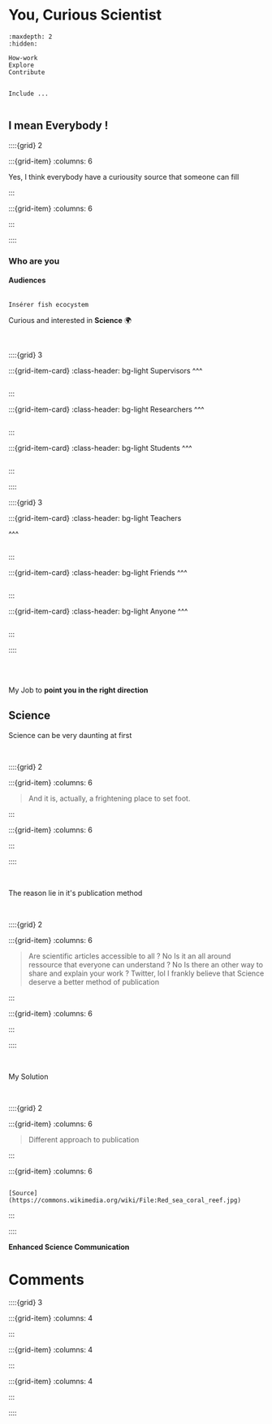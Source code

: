 # You, Curious Scientist

```{toctree}
:maxdepth: 2
:hidden:

How-work
Explore
Contribute

```



```{note}

Include ...


```

## I mean Everybody !

::::{grid} 2

:::{grid-item}
:columns: 6



Yes, I think everybody have a curiousity source that someone can fill

:::

:::{grid-item}
:columns: 6

<script src="https://unpkg.com/@lottiefiles/lottie-player@latest/dist/lottie-player.js"></script>
<lottie-player src="https://assets1.lottiefiles.com/private_files/lf30_3ijiy6.json"  background="transparent"  speed="0.3"  style="width: 100%; height: auto;"  loop  autoplay></lottie-player>

:::

::::


### Who are you

#### Audiences

```{note}

Insérer fish ecocystem

```



<p class="emphase">Curious and interested in <strong>Science</strong> 🌍 </p>

<br>

::::{grid} 3

:::{grid-item-card}
:class-header: bg-light
<span class="hovertext" data-hover="Looking to check, correct peer-review my work">Supervisors</span> 
^^^
```{image} ../../../_static/Svg_icons/Fish/turtle-svgrepo-com.svg
```

:::

:::{grid-item-card}
:class-header: bg-light
<span class="hovertext" data-hover="From all fields">Researchers</span>
^^^
```{image} ../../../_static/Svg_icons/Fish/shark-svgrepo-com.svg
```
:::

:::{grid-item-card}
:class-header: bg-light
<span class="hovertext" data-hover="That will follow-up on the work I have done">Students</span>
^^^

```{image} ../../../_static/Svg_icons/Fish/fish-student-svgrepo-com.svg
```

:::

::::

::::{grid} 3

:::{grid-item-card}
:class-header: bg-light
<span class="hovertext" data-hover="Looking for great teaching recourses">Teachers</span>

^^^

```{image} ../../../_static/Svg_icons/Fish/fish-light-svgrepo-com.svg
```

:::

:::{grid-item-card}
:class-header: bg-light
<span class="hovertext" data-hover="Le voici ce site-web ^^">Friends</span>
^^^
```{image} ../../../_static/Svg_icons/Fish/fish-nemo-svgrepo-com.svg
```

:::

:::{grid-item-card}
:class-header: bg-light
<span class="hovertext" data-hover="Looking to discover something new">Anyone</span>
^^^
```{image} ../../../_static/Svg_icons/Fish/fish-svgrepo-com.svg
```


:::

::::

<br>
<br>

<p class="emphase">My Job to <strong>point you in the right direction</strong></p>



## Science

<p class="emphase"> Science can be very daunting at first </p>

<br>

::::{grid} 2

:::{grid-item}
:columns: 6


> And it is, actually, a frightening place to set foot. 

:::

:::{grid-item}
:columns: 6

<script src="https://unpkg.com/@lottiefiles/lottie-player@latest/dist/lottie-player.js"></script>
<lottie-player src="https://assets10.lottiefiles.com/packages/lf20_qsgqcwag.json"  background="transparent"  speed="1"  style="width: 100%; height: auto;"  loop  autoplay></lottie-player>

:::

::::

<br>

<p class="emphase"> The reason lie in it's publication method </p>

<br>

::::{grid} 2

:::{grid-item}
:columns: 6

> Are scientific articles accessible to all ? No 
> Is it an all around ressource that everyone can understand ? No
> Is there an other way to share and explain your work ? Twitter, lol
> I frankly believe that Science deserve a better method of publication

:::

:::{grid-item}
:columns: 6

<script src="https://unpkg.com/@lottiefiles/lottie-player@latest/dist/lottie-player.js"></script>
<lottie-player src="https://assets4.lottiefiles.com/private_files/lf30_nep75hmm.json"  background="transparent"  speed="0.4"  style="width: 100%; height: auto;"  loop  autoplay></lottie-player>


:::

::::

<br>

<p class="emphase"> My Solution </p>

<br>

::::{grid} 2

:::{grid-item}
:columns: 6

> Different approach to publication


:::

:::{grid-item}
:columns: 6

```{figure} Docs/Red_sea_coral_reef.jpg

[Source](https://commons.wikimedia.org/wiki/File:Red_sea_coral_reef.jpg)
```


:::

::::


<p class="emphase2"> <strong> Enhanced Science Communication </strong></p>





# Comments

<script src="https://utteranc.es/client.js"
        repo="Deugz/sp-Science_Journey"
        issue-term="pathname"
        theme="github-light"
        crossorigin="anonymous"
        async>
</script>

::::{grid} 3

:::{grid-item}
:columns: 4

:::

:::{grid-item}
:columns: 4

<script type='text/javascript' src='https://storage.ko-fi.com/cdn/widget/Widget_2.js'></script><script type='text/javascript'>kofiwidget2.init('Buy me a coffee', '#317315', 'O4O6EZO78');kofiwidget2.draw();</script> 

:::

:::{grid-item}
:columns: 4

:::

::::


